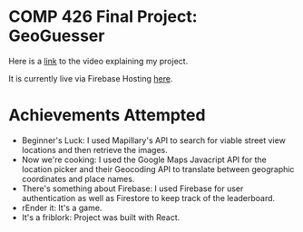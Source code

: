 # COMP 426 Final Project: GeoGuesser

Here is a [link](https://www.youtube.com/watch?v=9xI6MSvCspQ) to the video explaining my project. 

It is currently live via Firebase Hosting [here](https://geoguesser-ca064.web.app/).

# Achievements Attempted

* Beginner's Luck: I used Mapillary's API to search for viable street view locations and then retrieve the images. 
* Now we're cooking: I used the Google Maps Javacript API for the location picker and their Geocoding API to translate between geographic coordinates and place names. 
* There's something about Firebase: I used Firebase for user authentication as well as Firestore to keep track of the leaderboard.
* rEnder it: It's a game.
* It's a friblork: Project was built with React. 